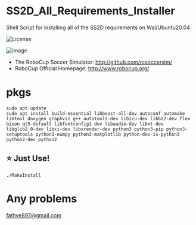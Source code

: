 # SS2D_All_Requirements_Installer
Shell Script for installing all of the SS2D requirements on Wsl/Ubuntu20.04

![License](https://img.shields.io/github/license/ERFANFATHI-E/SS2D_All_Requirements_Installer?color=blue)

![image](https://user-images.githubusercontent.com/1832537/49242985-f69a3c00-f3ea-11e8-97f5-9b0bfdfc4e1c.png)

- The RoboCup Soccer Simulator: http://github.com/rcsoccersim/
- RoboCup Official Homepage: http://www.robocup.org/
# pkgs

```
sudo apt update
sudo apt install build-essential libboost-all-dev autoconf automake libtool doxygen graphviz g++ autotools-dev libicu-dev libbz2-dev flex bison qt5-default libfontconfig1-dev libaudio-dev libxt-dev libglib2.0-dev libxi-dev libxrender-dev python3 python3-pip python3-setuptools python3-numpy python3-matplotlib python-dev-is-python3 python2-dev python2
```

## :star: Just Use!

```
./MakeInstall
```

# Any problems
fathye897@gmail.com
